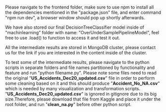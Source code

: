 Please navigate to the frontend folder, make sure to use npm to install all the dependencies mentioned in the "package.json" file, and enter command "npm run dev", a browser window should pop up shortly afterwards.

We have also stored our final DecisionTreeClassifier model inside of "machinlearning" folder with name: "OverUnderSamplePipelineModel", feel free to use .load() to function to access it and test it out.

All the intermediate results are stored in MongoDB cluster, please contact us for the link if you are interested in the content inside of the cluster.

To test some of the intermediate results, please navigate to the python scripts in separate folders and file names partitioned by functionality and feature and run "python filename.py". Please note some files need to read the original "**US_Accidents_Dec20_updated.csv**" file in order to perform some cleaning based on it and this should produce "**Accident_No_NA.csv**" which is needed by many visualization and transformation scripts. "**US_Accidents_Dec20_updated.csv**" is ignored in gitignore due to its big size.Therefore, please download that file from Kaggle and place it under the root folder, and run "**clean_na.py**" before other python script.
